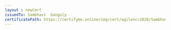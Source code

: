 ```yaml
--- 
layout : newCert 
issuedTo: Sambhavi  Ganguly 
certificatePath: https://certifyme.online/img/cert/agilencr2020/SambhaviGanguly_57c38.png
--- 
```

